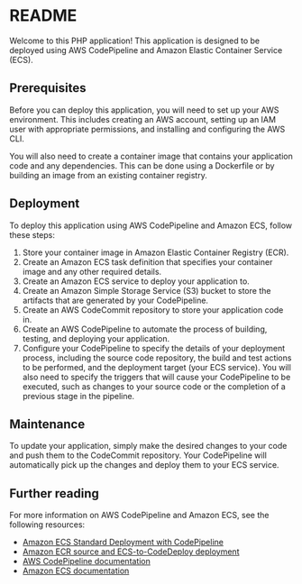 # README

Welcome to this PHP application! This application is designed to be deployed using AWS CodePipeline and Amazon Elastic Container Service (ECS).

## Prerequisites

Before you can deploy this application, you will need to set up your AWS environment. This includes creating an AWS account, setting up an IAM user with appropriate permissions, and installing and configuring the AWS CLI.

You will also need to create a container image that contains your application code and any dependencies. This can be done using a Dockerfile or by building an image from an existing container registry.

## Deployment

To deploy this application using AWS CodePipeline and Amazon ECS, follow these steps:

1. Store your container image in Amazon Elastic Container Registry (ECR).
2. Create an Amazon ECS task definition that specifies your container image and any other required details.
3. Create an Amazon ECS service to deploy your application to.
4. Create an Amazon Simple Storage Service (S3) bucket to store the artifacts that are generated by your CodePipeline.
5. Create an AWS CodeCommit repository to store your application code in.
6. Create an AWS CodePipeline to automate the process of building, testing, and deploying your application.
7. Configure your CodePipeline to specify the details of your deployment process, including the source code repository, the build and test actions to be performed, and the deployment target (your ECS service). You will also need to specify the triggers that will cause your CodePipeline to be executed, such as changes to your source code or the completion of a previous stage in the pipeline.

## Maintenance

To update your application, simply make the desired changes to your code and push them to the CodeCommit repository. Your CodePipeline will automatically pick up the changes and deploy them to your ECS service.

## Further reading

For more information on AWS CodePipeline and Amazon ECS, see the following resources:

- [Amazon ECS Standard Deployment with CodePipeline ](https://docs.aws.amazon.com/codepipeline/latest/userguide/ecs-cd-pipeline.html)
- [Amazon ECR source and ECS-to-CodeDeploy deployment ](https://docs.aws.amazon.com/codepipeline/latest/userguide/tutorials-ecs-ecr-codedeploy.html)
- [AWS CodePipeline documentation](https://docs.aws.amazon.com/codepipeline/latest/userguide/welcome.html)
- [Amazon ECS documentation](https://docs.aws.amazon.com/AmazonECS/latest/developerguide/Welcome.html)
